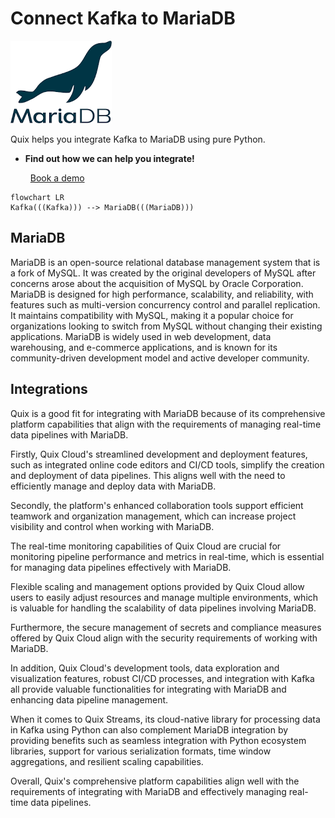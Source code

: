 # Connect Kafka to MariaDB

![](./images/logo_1.jpg)

Quix helps you integrate Kafka to MariaDB using pure Python.

<div class="grid cards blog-grid-card" markdown>

- __Find out how we can help you integrate!__

    <a class="md-button md-button--primary" href="https://share.hsforms.com/1iW0TmZzKQMChk0lxd_tGiw4yjw2?__hstc=175542013.2303933fbd746c0ac86d9ccbe9bc9100.1728383268831.1729603416735.1729620918855.31&__hssc=175542013.1.1729620918855&__hsfp=2132701734" target="_blank" style="margin:.5rem;">Book a demo</a>

</div>

```mermaid
flowchart LR
Kafka(((Kafka))) --> MariaDB(((MariaDB)))
```

## MariaDB

MariaDB is an open-source relational database management system that is a fork of MySQL. It was created by the original developers of MySQL after concerns arose about the acquisition of MySQL by Oracle Corporation. MariaDB is designed for high performance, scalability, and reliability, with features such as multi-version concurrency control and parallel replication. It maintains compatibility with MySQL, making it a popular choice for organizations looking to switch from MySQL without changing their existing applications. MariaDB is widely used in web development, data warehousing, and e-commerce applications, and is known for its community-driven development model and active developer community.

## Integrations

Quix is a good fit for integrating with MariaDB because of its comprehensive platform capabilities that align with the requirements of managing real-time data pipelines with MariaDB. 

Firstly, Quix Cloud's streamlined development and deployment features, such as integrated online code editors and CI/CD tools, simplify the creation and deployment of data pipelines. This aligns well with the need to efficiently manage and deploy data with MariaDB.

Secondly, the platform's enhanced collaboration tools support efficient teamwork and organization management, which can increase project visibility and control when working with MariaDB.

The real-time monitoring capabilities of Quix Cloud are crucial for monitoring pipeline performance and metrics in real-time, which is essential for managing data pipelines effectively with MariaDB.

Flexible scaling and management options provided by Quix Cloud allow users to easily adjust resources and manage multiple environments, which is valuable for handling the scalability of data pipelines involving MariaDB.

Furthermore, the secure management of secrets and compliance measures offered by Quix Cloud align with the security requirements of working with MariaDB.

In addition, Quix Cloud's development tools, data exploration and visualization features, robust CI/CD processes, and integration with Kafka all provide valuable functionalities for integrating with MariaDB and enhancing data pipeline management.

When it comes to Quix Streams, its cloud-native library for processing data in Kafka using Python can also complement MariaDB integration by providing benefits such as seamless integration with Python ecosystem libraries, support for various serialization formats, time window aggregations, and resilient scaling capabilities.

Overall, Quix's comprehensive platform capabilities align well with the requirements of integrating with MariaDB and effectively managing real-time data pipelines.

